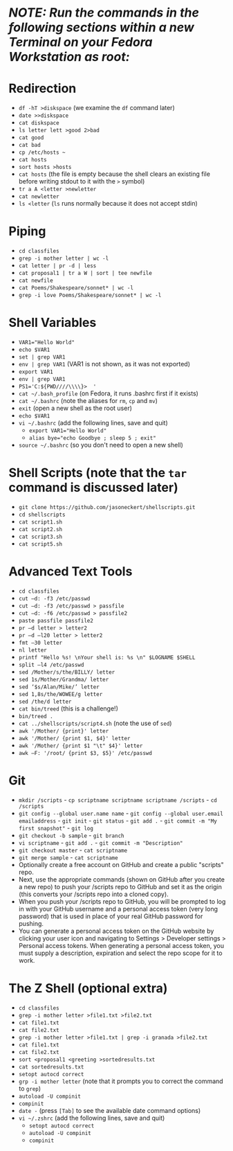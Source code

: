 # ***NOTE: Run the commands in the following sections within a new Terminal on your Fedora Workstation as root:***

# Redirection
   - `df -hT >diskspace` (we examine the `df` command later)
   - `date >>diskspace`
   - `cat diskspace`
   - `ls letter lett >good 2>bad`
   - `cat good`
   - `cat bad`
   - `cp /etc/hosts ~`
   - `cat hosts`
   - `sort hosts >hosts`
   - `cat hosts` (the file is empty because the shell clears an existing file before writing stdout to it with the `>` symbol)
   - `tr a A <letter >newletter`
   - `cat newletter`
   - `ls <letter` (`ls` runs normally because it does not accept stdin)

# Piping
   - `cd classfiles`
   - `grep -i mother letter | wc -l`
   - `cat letter | pr -d | less`
   - `cat proposal1 | tr a W | sort | tee newfile`
   - `cat newfile`
   - `cat Poems/Shakespeare/sonnet* | wc -l`
   - `grep -i love Poems/Shakespeare/sonnet* | wc -l`

# Shell Variables
   - `VAR1="Hello World"`
   - `echo $VAR1`
   - `set | grep VAR1`
   - `env | grep VAR1` (VAR1 is not shown, as it was not exported)
   - `export VAR1`
   - `env | grep VAR1`
   - `PS1='C:${PWD////\\\\}>  '` 
   - `cat ~/.bash_profile` (on Fedora, it runs .bashrc first if it exists)
   - `cat ~/.bashrc` (note the aliases for `rm`, `cp` and `mv`)
   - `exit` (open a new shell as the root user)
   - `echo $VAR1`
   - `vi ~/.bashrc` (add the following lines, save and quit)
     - `export VAR1="Hello World"`
     - `alias bye="echo Goodbye ; sleep 5 ; exit"`
   - `source ~/.bashrc` (so you don't need to open a new shell)

# Shell Scripts (note that the `tar` command is discussed later)
   - `git clone https://github.com/jasoneckert/shellscripts.git`
   - `cd shellscripts`
   - `cat script1.sh`
   - `cat script2.sh`
   - `cat script3.sh`
   - `cat script5.sh`
   
# Advanced Text Tools
   - `cd classfiles`
   - `cut –d: -f3 /etc/passwd`		
   - `cut –d: -f3 /etc/passwd > passfile`
   - `cut –d: -f6 /etc/passwd > passfile2`
   - `paste passfile passfile2`	
   - `pr –d letter > letter2`	
   - `pr –d –l20 letter > letter2`	 
   - `fmt –30 letter` 
   - `nl letter`
   - `printf "Hello %s! \nYour shell is: %s \n" $LOGNAME $SHELL` 
   - `split –l4 /etc/passwd`
   - `sed /Mother/s/the/BILLY/ letter`	
   - `sed 1s/Mother/Grandma/ letter`		
   - `sed ‘$s/Alan/Mike/’ letter`		
   - `sed 1,8s/the/WOWEE/g letter`
   - `sed /the/d letter`
   - `cat bin/treed` (this is a challenge!)
   - `bin/treed .`
   - `cat ../shellscripts/script4.sh` (note the use of `sed`)
   - `awk '/Mother/ {print}' letter`
   - `awk '/Mother/ {print $1, $4}' letter`	
   - `awk '/Mother/ {print $1 "\t" $4}' letter`
   - `awk –F: '/root/ {print $3, $5}' /etc/passwd`
   
# Git
   - `mkdir /scripts`
  	- `cp scriptname scriptname scriptname /scripts`
  	- `cd /scripts`
   - `git config --global user.name name`
  	- `git config --global user.email emailaddress`
  	- `git init`
  	- `git status`
  	- `git add .`
  	- `git commit -m "My first snapshot"`
  	- `git log`
   - `git checkout -b sample`
  	- `git branch`
   - `vi scriptname`
  	- `git add .`
  	- `git commit -m "Description"`
   - `git checkout master`
  	- `cat scriptname`
   - `git merge sample`
  	- `cat scriptname`
   - Optionally create a free account on GitHub and create a public "scripts" repo. 
   - Next, use the appropriate commands (shown on GitHub after you create a new repo) to push your /scripts repo to GitHub and set it as the origin (this converts your /scripts repo into a cloned copy). 
   - When you push your /scripts repo to GitHub, you will be prompted to log in with your GitHub username and a personal access token (very long password) that is used in place of your real GitHub password for pushing. 
   - You can generate a personal access token on the GitHub website by clicking your user icon and navigating to Settings > Developer settings > Personal access tokens. When generating a personal access token, you must supply 
     a description, expiration and select the repo scope for it to work. 

# The Z Shell (optional extra)
   - `cd classfiles`
   - `grep -i mother letter >file1.txt >file2.txt`
   - `cat file1.txt`
   - `cat file2.txt`
   - `grep -i mother letter >file1.txt | grep -i granada >file2.txt`
   - `cat file1.txt`
   - `cat file2.txt`
   - `sort <proposal1 <greeting >sortedresults.txt`
   - `cat sortedresults.txt`
   - `setopt autocd correct`
   - `grp -i mother letter` (note that it prompts you to correct the command to `grep`)
   - `autoload -U compinit`
   - `compinit`
   - `date -` (press `[Tab]` to see the available date command options)
   - `vi ~/.zshrc` (add the following lines, save and quit)
      - `setopt autocd correct`
      - `autoload -U compinit`
      - `compinit`

